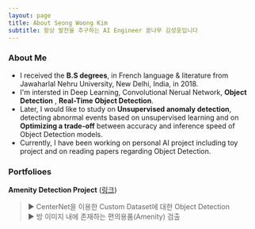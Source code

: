 ```yaml
---
layout: page
title: About Seong Woong Kim
subtitle: 항상 발전을 추구하는 AI Engineer 꿈나무 김성웅입니다
---
```



### About Me  


- I received the **B.S degrees**, in French language & literature from Jawaharlal Nehru University, New Delhi, India, in 2018.
- I'm intersted in Deep Learning, Convolutional Nerual Network, **Object Detection** , **Real-Time Object Detection**.
- Later, I would like to study on **Unsupervised anomaly detection**, detecting abnormal events based on unsupervised learning and on **Optimizing a trade-off** between accuracy and inference speed of Object Detection models.
- Currently, I have been working on personal AI project including toy project and on reading papers regarding Object Detection.  


### Portfolioes  
**Amenity Detection Project** ([링크](https://inflearnaiportfolio.github.io/2021-07-05-airbnb-clone-project-amenity-detection/)) 
> ▶ CenterNet을 이용한 Custom Dataset에 대한 Object Detection   
> ▶ 방 이미지 내에 존재하는 편의용품(Amenity) 검출 

